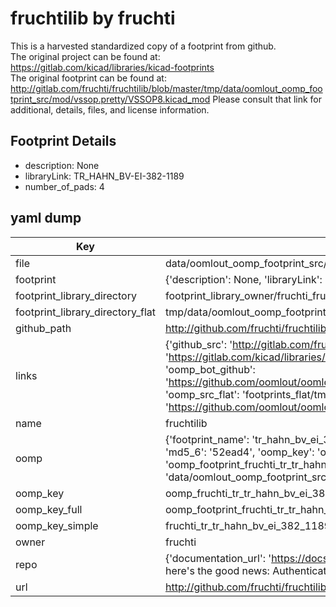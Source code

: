 # fruchtilib by fruchti  
This is a harvested standardized copy of a footprint from github.  
The original project can be found at:  
https://gitlab.com/kicad/libraries/kicad-footprints  
The original footprint can be found at:
http://gitlab.com/fruchti/fruchtilib/blob/master/tmp/data/oomlout_oomp_footprint_src/mod/vssop.pretty/VSSOP8.kicad_mod
Please consult that link for additional, details, files, and license information.  
## Footprint Details
* description: None  
* libraryLink: TR_HAHN_BV-EI-382-1189  
* number_of_pads: 4  
## yaml dump  
| Key | Value |  
| --- | --- |  
| file | data/oomlout_oomp_footprint_src/fruchtilib/mod/tr.pretty/TR_HAHN_BV-EI-382-1189.kicad_mod |  
| footprint | {'description': None, 'libraryLink': 'TR_HAHN_BV-EI-382-1189', 'number_of_pads': 4} |  
| footprint_library_directory | footprint_library_owner/fruchti_fruchtilib |  
| footprint_library_directory_flat | tmp/data/oomlout_oomp_footprint_src/footprints_flat/fruchti_tr_tr_hahn_bv_ei_382_1189/working |  
| github_path | http://github.com/fruchti/fruchtilib/blob/master/tmp/data/oomlout_oomp_footprint_src/mod/tr.pretty/TR_HAHN_BV-EI-382-1189.kicad_mod |  
| links | {'github_src': 'http://gitlab.com/fruchti/fruchtilib/blob/master/tmp/data/oomlout_oomp_footprint_src/mod/vssop.pretty/VSSOP8.kicad_mod', 'github_src_repo': 'https://gitlab.com/kicad/libraries/kicad-footprints', 'oomp_bot': 'tmp/data/oomlout_oomp_footprint_src/footprints/fruchti_tr_tr_hahn_bv_ei_382_1189/working', 'oomp_bot_github': 'https://github.com/oomlout/oomlout_oomp_footprint_bot/tree/main/tmp/data/oomlout_oomp_footprint_src/footprints/fruchti_tr_tr_hahn_bv_ei_382_1189/working', 'oomp_src_flat': 'footprints_flat/tmp/data/oomlout_oomp_footprint_src/footprints_flat/fruchti_tr_tr_hahn_bv_ei_382_1189/working', 'oomp_src_flat_github': 'https://github.com/oomlout/oomlout_oomp_footprint_src/tree/main/tmp/data/oomlout_oomp_footprint_src/footprints_flat/fruchti_tr_tr_hahn_bv_ei_382_1189/working'} |  
| name | fruchtilib |  
| oomp | {'footprint_name': 'tr_hahn_bv_ei_382_1189', 'library_name': 'tr', 'md5': '52ead4b9d53860f9cab4e86f59f025de', 'md5_10': '52ead4b9d5', 'md5_5': '52ead', 'md5_6': '52ead4', 'oomp_key': 'oomp_fruchti_tr_tr_hahn_bv_ei_382_1189', 'oomp_key_extra': 'oomp_footprint_fruchti_tr_tr_hahn_bv_ei_382_1189', 'oomp_key_full': 'oomp_footprint_fruchti_tr_tr_hahn_bv_ei_382_1189_52ead4', 'oomp_key_simple': 'fruchti_tr_tr_hahn_bv_ei_382_1189', 'original_filename': 'data/oomlout_oomp_footprint_src/fruchtilib/mod/tr.pretty/TR_HAHN_BV-EI-382-1189.kicad_mod', 'owner_name': 'fruchti'} |  
| oomp_key | oomp_fruchti_tr_tr_hahn_bv_ei_382_1189 |  
| oomp_key_full | oomp_footprint_fruchti_tr_tr_hahn_bv_ei_382_1189 |  
| oomp_key_simple | fruchti_tr_tr_hahn_bv_ei_382_1189 |  
| owner | fruchti |  
| repo | {'documentation_url': 'https://docs.github.com/rest/overview/resources-in-the-rest-api#rate-limiting', 'message': "API rate limit exceeded for 84.66.142.224. (But here's the good news: Authenticated requests get a higher rate limit. Check out the documentation for more details.)"} |  
| url | http://github.com/fruchti/fruchtilib |  

